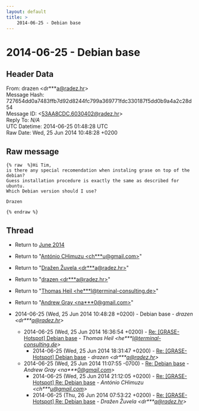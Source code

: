 ```yaml
---
layout: default
title: >
    2014-06-25 - Debian base
---
```


# 2014-06-25 - Debian base

## Header Data

From: drazen \<dr***a@radez.hr\><br>
Message Hash: 727654dd0a7483ffb7d92d8244fc799a369771fdc330187f5dd0b9a4a2c28d54<br>
Message ID: \<53AA8CDC.6030402@radez.hr\><br>
Reply To: _N/A_<br>
UTC Datetime: 2014-06-25 01:48:28 UTC<br>
Raw Date: Wed, 25 Jun 2014 10:48:28 +0200<br>

## Raw message

```
{% raw  %}Hi Tim,
is there any special recomendation when instaling grase on top of the 
debian?
Guess installation procedure is exactly the same as described for ubuntu.
Which Debian version should I use?

Drazen

{% endraw %}
```

## Thread

+ Return to [June 2014](/archive/2014/06)

+ Return to "[António CHimuzu <ch***u<span>@</span>gmail.com>](/authors/ch___u_at_gmail_com)"
+ Return to "[Dražen Žuvela <dr***a<span>@</span>radez.hr>](/authors/dr___a_at_radez_hr)"
+ Return to "[drazen <dr***a<span>@</span>radez.hr>](/authors/dr___a_at_radez_hr)"
+ Return to "[Thomas Heil <he***l<span>@</span>terminal-consulting.de>](/authors/he___l_at_terminalconsulting_de)"
+ Return to "[Andrew Gray <na***0<span>@</span>gmail.com>](/authors/na___0_at_gmail_com)"

+ 2014-06-25 (Wed, 25 Jun 2014 10:48:28 +0200) - Debian base - _drazen \<dr***a@radez.hr\>_
  + 2014-06-25 (Wed, 25 Jun 2014 16:36:54 +0200) - [Re: [GRASE-Hotspot] Debian base](/archive/2014/06/bf42a8bafba8475ceb64cca3add51633f6e1f8c71f98b529dcda2ba6d1a7cfce) - _Thomas Heil \<he***l@terminal-consulting.de\>_
    + 2014-06-25 (Wed, 25 Jun 2014 18:31:47 +0200) - [Re: [GRASE-Hotspot] Debian base](/archive/2014/06/ec4acb8eef0abd099418d9f237e6a3c7b3aa1526a92bcf038efcdca7f77c7eec) - _drazen \<dr***a@radez.hr\>_
  + 2014-06-25 (Wed, 25 Jun 2014 11:07:55 -0700) - [Re: Debian base](/archive/2014/06/c728523572efdec43135080909ddde4ed93aa44070b57807bc91b126373e4d6a) - _Andrew Gray \<na***0@gmail.com\>_
    + 2014-06-25 (Wed, 25 Jun 2014 21:12:05 +0200) - [Re: [GRASE-Hotspot] Re: Debian base](/archive/2014/06/70ae8e1ba9bc1c7e886bb25053ba5b05db4aaf08f90d4caf58a1a918b13ebcc7) - _António CHimuzu \<ch***u@gmail.com\>_
    + 2014-06-25 (Thu, 26 Jun 2014 07:53:22 +0200) - [Re: [GRASE-Hotspot] Re: Debian base](/archive/2014/06/c0d6e7b6c839ed185a2e85fa32961926e7a276f41344d8dd2512ef7595df63d0) - _Dražen Žuvela \<dr***a@radez.hr\>_

